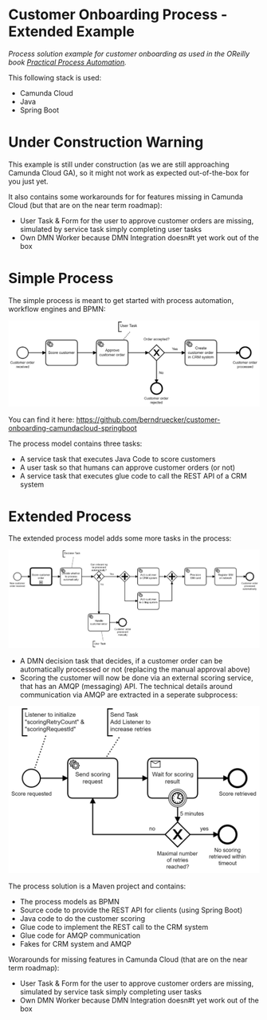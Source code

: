 # Customer Onboarding Process - Extended Example

*Process solution example for customer onboarding as used in the OReilly book [Practical Process Automation](https://processautomationbook.com/).*

This following stack is used:

* Camunda Cloud
* Java
* Spring Boot

# Under Construction Warning

This example is still under construction (as we are still approaching Camunda Cloud GA), so it might not work as expected out-of-the-box for you just yet.

It also contains some workarounds for for features missing in Camunda Cloud (but that are on the near term roadmap):

* User Task & Form for the user to approve customer orders are missing, simulated by service task simply completing user tasks
* Own DMN Worker because DMN Integration doesn#t yet work out of the box


# Simple Process

The simple process is meant to get started with process automation, workflow engines and BPMN:

![Customer Onboarding](docs/customer-onboarding-simple.png)

You can find it here: https://github.com/berndruecker/customer-onboarding-camundacloud-springboot

The process model contains three tasks:

* A service task that executes Java Code to score customers
* A user task so that humans can approve customer orders (or not)
* A service task that executes glue code to call the REST API of a CRM system

# Extended Process

The extended process model adds some more tasks in the process:

![Customer Onboarding](docs/customer-onboarding-extended.png)

* A DMN decision task that decides, if a customer order can be automatically processed or not (replacing the manual approval above)
* Scoring the customer will now be done via an external scoring service, that has an AMQP (messaging) API. The technical details around communication via AMQP are extracted in a seperate subprocess:

![Scoring](docs/customer-scoring.png)


The process solution is a Maven project and contains:

* The process models as BPMN
* Source code to provide the REST API for clients (using Spring Boot)
* Java code to do the customer scoring
* Glue code to implement the REST call to the CRM system
* Glue code for AMQP communication
* Fakes for CRM system and AMQP

Worarounds for missing features in Camunda Cloud (that are on the near term roadmap):
* User Task & Form for the user to approve customer orders are missing, simulated by service task simply completing user tasks
* Own DMN Worker because DMN Integration doesn#t yet work out of the box

